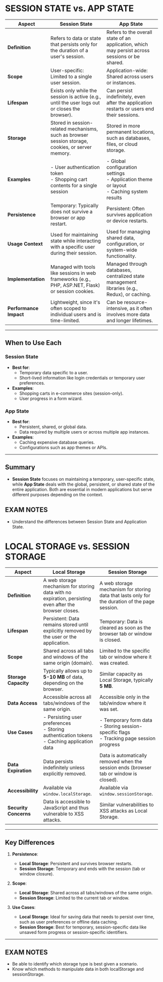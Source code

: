 # SESSION STATE vs. APP STATE

| **Aspect**             | **Session State**                                                                                  | **App State**                                                                                  |
| ---------------------- | -------------------------------------------------------------------------------------------------- | ---------------------------------------------------------------------------------------------- |
| **Definition**         | Refers to data or state that persists only for the duration of a user's session.                   | Refers to the overall state of an application, which may persist across sessions or be shared. |
| **Scope**              | User-specific: Limited to a single user session.                                                   | Application-wide: Shared across users or instances.                                            |
| **Lifespan**           | Exists only while the session is active (e.g., until the user logs out or closes the browser).     | Can persist indefinitely, even after the application restarts or users end their sessions.     |
| **Storage**            | Stored in session-related mechanisms, such as browser session storage, cookies, or server memory.  | Stored in more permanent locations, such as databases, files, or cloud storage.                |
| **Examples**           | - User authentication token<br>- Shopping cart contents for a single session                       | - Global configuration settings<br>- Application theme or layout<br>- Caching system results   |
| **Persistence**        | Temporary: Typically does not survive a browser or app restart.                                    | Persistent: Often survives application or device restarts.                                     |
| **Usage Context**      | Used for maintaining state while interacting with a specific user during their session.            | Used for managing shared data, configuration, or system-wide functionality.                    |
| **Implementation**     | Managed with tools like sessions in web frameworks (e.g., PHP, ASP.NET, Flask) or session cookies. | Managed through databases, centralized state management libraries (e.g., Redux), or caching.   |
| **Performance Impact** | Lightweight, since it's often scoped to individual users and is time-limited.                      | Can be resource-intensive, as it often involves more data and longer lifetimes.                |

---

## **When to Use Each**

### **Session State**
- **Best for**:
  - Temporary data specific to a user.
  - Short-lived information like login credentials or temporary user preferences.
- **Examples**:
  - Shopping carts in e-commerce sites (session-only).
  - User progress in a form wizard.

### **App State**
- **Best for**:
  - Persistent, shared, or global data.
  - Data required by multiple users or across multiple app instances.
- **Examples**:
  - Caching expensive database queries.
  - Configurations such as app themes or APIs.

---

## **Summary**
- **Session State** focuses on maintaining a temporary, user-specific state, while **App State** deals with the global, persistent, or shared state of the entire application. Both are essential in modern applications but serve different purposes depending on the context.

## EXAM NOTES
- Understand the differences between Session State and Application State.


# LOCAL STORAGE vs. SESSION STORAGE

| **Aspect**         | **Local Storage**                                                                                     | **Session Storage**                                                                                |
|---------------------|------------------------------------------------------------------------------------------------------|---------------------------------------------------------------------------------------------------|
| **Definition**      | A web storage mechanism for storing data with no expiration, persisting even after the browser closes. | A web storage mechanism for storing data that lasts only for the duration of the page session.  |
| **Lifespan**        | Persistent: Data remains stored until explicitly removed by the user or the application.              | Temporary: Data is cleared as soon as the browser tab or window is closed.                      |
| **Scope**           | Shared across all tabs and windows of the same origin (domain).                                       | Limited to the specific tab or window where it was created.                                      |
| **Storage Capacity**| Typically allows up to **5-10 MB** of data, depending on the browser.                                 | Similar capacity as Local Storage, typically **5 MB**.                                           |
| **Data Access**     | Accessible across all tabs/windows of the same origin.                                               | Accessible only in the tab/window where it was set.                                              |
| **Use Cases**       | - Persisting user preferences<br>- Storing authentication tokens<br>- Caching application data       | - Temporary form data<br>- Storing session-specific flags<br>- Tracking page session progress   |
| **Data Expiration** | Data persists indefinitely unless explicitly removed.                                                | Data is automatically removed when the session ends (browser tab or window is closed).          |
| **Accessibility**   | Available via `window.localStorage`.                                                                 | Available via `window.sessionStorage`.                                                          |
| **Security Concerns**| Data is accessible to JavaScript and thus vulnerable to XSS attacks.                                | Similar vulnerabilities to XSS attacks as Local Storage.                                         |

---

## **Key Differences**

1. **Persistence**:
   - **Local Storage**: Persistent and survives browser restarts.
   - **Session Storage**: Temporary and ends with the session (tab or window closure).

2. **Scope**:
   - **Local Storage**: Shared across all tabs/windows of the same origin.
   - **Session Storage**: Limited to the current tab or window.

3. **Use Cases**:
   - **Local Storage**: Ideal for saving data that needs to persist over time, such as user preferences or offline data caching.
   - **Session Storage**: Best for temporary, session-specific data like unsaved form progress or session-specific identifiers.

---

## EXAM NOTES
- Be able to identify which storage type is best given a scenario.
- Know which methods to manipulate data in both localStorage and sessionStorage.